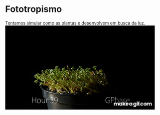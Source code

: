 # Fototropismo
Tentamos simular como as plantas e desenvolvem em busca da luz.
![](https://github.com/LVinaud/fototropismo/blob/main/Positive_Phototropism_Demonstration.gif)
